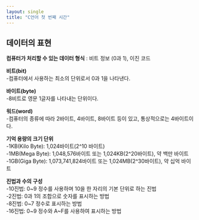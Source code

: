 ```yaml
---
layout: single
title: "C언어 첫 번째 시간"
---
```


데이터의 표현
---
__컴퓨터가 처리할 수 있는 데이터 형식__ : 비트 정보 (0과 1), 이진 코드  

__비트(bit)__  
-컴퓨터에서 사용하는 최소의 단위로서 0과 1을 나타낸다.  

__바이트(byte)__  
-8비트로 영문 1글자를 나타내는 단위이다.  

__워드(word)__  
-컴퓨터의 종류에 따라 2바이트, 4바이트, 8바이트 등이 있고, 통상적으로는 4바이트이다.  

__기억 용량의 크기 단위__  
-1KB(Kilo Byte): 1,024바이트(2^10 바이트)  
-1MB(Mega Byte): 1,048,576바이트 또는 1,024KB(2^20바이트), 약 백만 바이트  
-1GB(Giga Byte): 1,073,741,824바이트 또는 1,024MB(2^30바이트), 약 십억 바이트  

__진법과 수의 구성__  
-10진법: 0~9 정수를 사용하며 10을 한 자리의 기본 단위로 하는 진법  
-2진법: 0과 1의 조합으로 숫자를 표시하는 방법  
-8진법: 0~7 정수로 표시하는 방법  
-16진법: 0~9 정수와 A~F를 사용하여 표시하는 방법  


